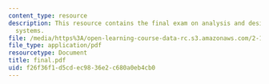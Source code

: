 ```yaml
---
content_type: resource
description: This resource contains the final exam on analysis and design of control
  systems.
file: /media/https%3A/open-learning-course-data-rc.s3.amazonaws.com/2-171-analysis-and-design-of-digital-control-systems-fall-2006/f26f36f1d5cdec9836e2c680a0eb4cb0_final.pdf
file_type: application/pdf
resourcetype: Document
title: final.pdf
uid: f26f36f1-d5cd-ec98-36e2-c680a0eb4cb0
---
```

